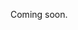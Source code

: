 Coming soon.

<!-- 
  @todo
  - Explain that you can do complete update via PUT /events/{eventId}, or partial updates using the other endpoints. 
  - Make sure to mention that any (optional) fields that you can update, you can also supply those when creating.
  - Make sure to mention how to delete (optional) fields when updating.
  - Permissions: Who can edit an event?
-->
